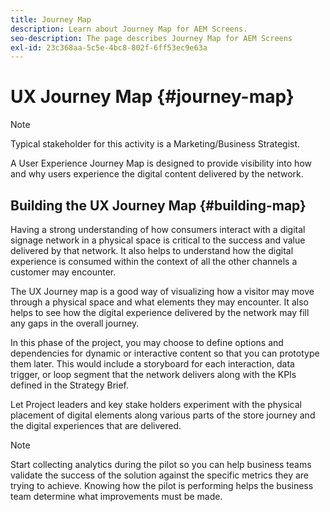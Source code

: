 ```yaml
---
title: Journey Map
description: Learn about Journey Map for AEM Screens.
seo-description: The page describes Journey Map for AEM Screens
exl-id: 23c368aa-5c5e-4bc8-802f-6ff53ec9e63a
---
```

# UX Journey Map {#journey-map}

>[!NOTE]
>
>Typical stakeholder for this activity is a Marketing/Business Strategist.

A User Experience Journey Map is designed to provide visibility into how and why users experience the digital content delivered by the network.

## Building the UX Journey Map {#building-map}

Having a strong understanding of how consumers interact with a digital signage network in a physical space is critical to the success and value delivered by that network. It also helps to understand how the digital experience is consumed within the context of all the other channels a customer may encounter.

The UX Journey map is a good way of visualizing how a visitor may move through a physical space and what elements they may encounter. It also helps to see how the digital experience delivered by the network may fill any gaps in the overall journey.

In this phase of the project, you may choose to define options and dependencies for dynamic or interactive content so that you can prototype them later. This would include a storyboard for each interaction, data trigger, or loop segment that the network delivers along with the KPIs defined in the Strategy Brief.

Let Project leaders and key stake holders experiment with the physical placement of digital elements along various parts of the store journey and the digital experiences that are delivered.

>[!NOTE]
> Start collecting analytics during the pilot so you can help business teams validate the success of the solution against the specific metrics they are trying to achieve. Knowing how the pilot is performing helps the business team determine what improvements must be made.

